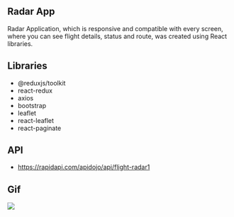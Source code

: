 ## Radar App 

Radar Application, which is responsive and compatible with every screen, where you can see flight details, status and route, was created using React libraries.


## Libraries
- @reduxjs/toolkit
- react-redux
- axios
- bootstrap
- leaflet
- react-leaflet
- react-paginate

## API
- https://rapidapi.com/apidojo/api/flight-radar1

## Gif 

![](/public/radar.gif)
